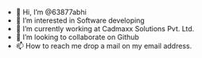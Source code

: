 - 👋 Hi, I’m @63877abhi
- 👀 I’m interested in Software developing
- 🌱 I’m currently working at Cadmaxx Solutions Pvt. Ltd.
- 💞️ I’m looking to collaborate on Github
- 📫 How to reach me drop a mail on my email address.

<!---
63877abhi/63877abhi is a ✨ special ✨ repository because its `README.md` (this file) appears on your GitHub profile.
You can click the Preview link to take a look at your changes.
--->
